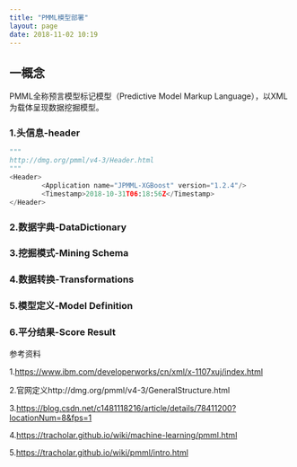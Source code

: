 ```yaml
---
title: "PMML模型部署"
layout: page
date: 2018-11-02 10:19
---
```




## 一概念

PMML全称预言模型标记模型（Predictive Model Markup Language），以XML 为载体呈现数据挖掘模型。

### 1.头信息-header

```python
"""
http://dmg.org/pmml/v4-3/Header.html
"""
<Header>
		<Application name="JPMML-XGBoost" version="1.2.4"/>
		<Timestamp>2018-10-31T06:18:56Z</Timestamp>
</Header>
```



### 2.数据字典-DataDictionary



### 3.挖掘模式-Mining Schema



### 4.数据转换-Transformations



### 5.模型定义-Model Definition



### 6.平分结果-Score Result











参考资料

1.https://www.ibm.com/developerworks/cn/xml/x-1107xuj/index.html

2.官网定义http://dmg.org/pmml/v4-3/GeneralStructure.html

3.https://blog.csdn.net/c1481118216/article/details/78411200?locationNum=8&fps=1

4.https://tracholar.github.io/wiki/machine-learning/pmml.html

5.https://tracholar.github.io/wiki/pmml/intro.html